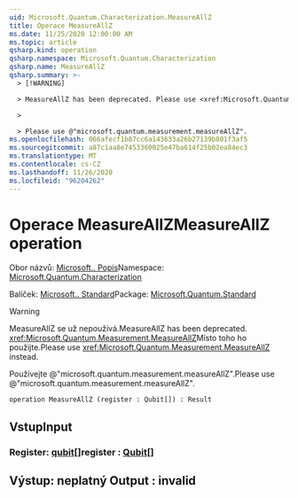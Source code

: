 ```yaml
---
uid: Microsoft.Quantum.Characterization.MeasureAllZ
title: Operace MeasureAllZ
ms.date: 11/25/2020 12:00:00 AM
ms.topic: article
qsharp.kind: operation
qsharp.namespace: Microsoft.Quantum.Characterization
qsharp.name: MeasureAllZ
qsharp.summary: >-
  > [!WARNING]

  > MeasureAllZ has been deprecated. Please use <xref:Microsoft.Quantum.Measurement.MeasureAllZ> instead.

  >

  > Please use @"microsoft.quantum.measurement.measureAllZ".
ms.openlocfilehash: 066afecf1b87cc6a143633a26b27139b801f3af5
ms.sourcegitcommit: a87c1aa8e7453360025e47ba614f25b02ea84ec3
ms.translationtype: MT
ms.contentlocale: cs-CZ
ms.lasthandoff: 11/26/2020
ms.locfileid: "96204262"
---
```

# <a name="measureallz-operation"></a><span data-ttu-id="dd00d-102">Operace MeasureAllZ</span><span class="sxs-lookup"><span data-stu-id="dd00d-102">MeasureAllZ operation</span></span>

<span data-ttu-id="dd00d-103">Obor názvů: [Microsoft.. Popis](xref:Microsoft.Quantum.Characterization)</span><span class="sxs-lookup"><span data-stu-id="dd00d-103">Namespace: [Microsoft.Quantum.Characterization](xref:Microsoft.Quantum.Characterization)</span></span>

<span data-ttu-id="dd00d-104">Balíček: [Microsoft.. Standard](https://nuget.org/packages/Microsoft.Quantum.Standard)</span><span class="sxs-lookup"><span data-stu-id="dd00d-104">Package: [Microsoft.Quantum.Standard](https://nuget.org/packages/Microsoft.Quantum.Standard)</span></span>


> [!WARNING]
> <span data-ttu-id="dd00d-105">MeasureAllZ se už nepoužívá.</span><span class="sxs-lookup"><span data-stu-id="dd00d-105">MeasureAllZ has been deprecated.</span></span> <span data-ttu-id="dd00d-106"><xref:Microsoft.Quantum.Measurement.MeasureAllZ>Místo toho ho použijte.</span><span class="sxs-lookup"><span data-stu-id="dd00d-106">Please use <xref:Microsoft.Quantum.Measurement.MeasureAllZ> instead.</span></span>
>
> <span data-ttu-id="dd00d-107">Používejte @"microsoft.quantum.measurement.measureAllZ".</span><span class="sxs-lookup"><span data-stu-id="dd00d-107">Please use @"microsoft.quantum.measurement.measureAllZ".</span></span>



```qsharp
operation MeasureAllZ (register : Qubit[]) : Result
```


## <a name="input"></a><span data-ttu-id="dd00d-108">Vstup</span><span class="sxs-lookup"><span data-stu-id="dd00d-108">Input</span></span>

### <a name="register--qubit"></a><span data-ttu-id="dd00d-109">Register: [qubit](xref:microsoft.quantum.lang-ref.qubit)[]</span><span class="sxs-lookup"><span data-stu-id="dd00d-109">register : [Qubit](xref:microsoft.quantum.lang-ref.qubit)[]</span></span>





## <a name="output--__invalidresult__"></a><span data-ttu-id="dd00d-110">Výstup: __neplatný <Result>__</span><span class="sxs-lookup"><span data-stu-id="dd00d-110">Output : __invalid<Result>__</span></span>

